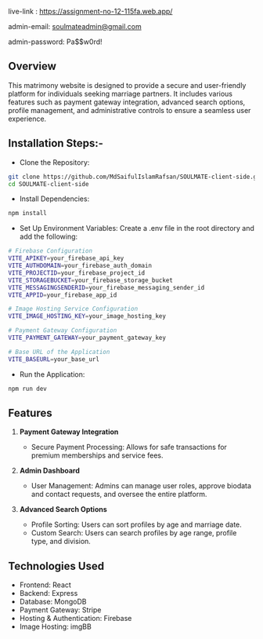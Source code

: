 
live-link : https://assignment-no-12-115fa.web.app/

admin-email: soulmateadmin@gmail.com

admin-password: Pa$$w0rd!

## Overview
This matrimony website is designed to provide a secure and user-friendly platform for individuals seeking marriage partners. It includes various features such as payment gateway integration, advanced search options, profile management, and administrative controls to ensure a seamless user experience.

## Installation Steps:- 

- Clone the Repository:

```sh
git clone https://github.com/MdSaifulIslamRafsan/SOULMATE-client-side.git
cd SOULMATE-client-side
```

- Install Dependencies:

```sh
npm install
```

- Set Up Environment Variables:
Create a .env file in the root directory and add the following:

```sh
# Firebase Configuration
VITE_APIKEY=your_firebase_api_key
VITE_AUTHDOMAIN=your_firebase_auth_domain
VITE_PROJECTID=your_firebase_project_id
VITE_STORAGEBUCKET=your_firebase_storage_bucket
VITE_MESSAGINGSENDERID=your_firebase_messaging_sender_id
VITE_APPID=your_firebase_app_id

# Image Hosting Service Configuration
VITE_IMAGE_HOSTING_KEY=your_image_hosting_key

# Payment Gateway Configuration
VITE_PAYMENT_GATEWAY=your_payment_gateway_key

# Base URL of the Application
VITE_BASEURL=your_base_url

```
- Run the Application:

```sh
npm run dev
```

## Features

1. **Payment Gateway Integration**
   - Secure Payment Processing: Allows for safe transactions for premium memberships and service fees.
     
2. **Admin Dashboard**
   - User Management: Admins can manage user roles, approve biodata and contact requests, and oversee the entire platform.

3. **Advanced Search Options**
   - Profile Sorting: Users can sort profiles by age and marriage date.
   - Custom Search: Users can search profiles by age range, profile type, and division.

## Technologies Used
- Frontend: React
- Backend:  Express
- Database: MongoDB
- Payment Gateway: Stripe
- Hosting & Authentication: Firebase
- Image Hosting: imgBB

